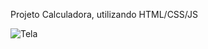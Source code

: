 Projeto Calculadora, utilizando HTML/CSS/JS

![Tela](https://github.com/andrebongiovanni/ProjetoCalculadora/assets/92638511/bb5b9a29-8747-4c17-83ee-88fe23aa35a7)
